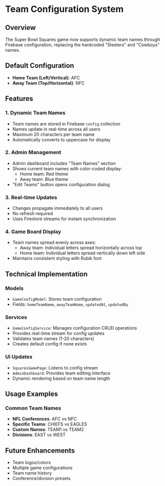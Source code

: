 # Team Configuration System

## Overview
The Super Bowl Squares game now supports dynamic team names through Firebase configuration, replacing the hardcoded "Steelers" and "Cowboys" names.

## Default Configuration
- **Home Team (Left/Vertical)**: AFC
- **Away Team (Top/Horizontal)**: NFC

## Features

### 1. Dynamic Team Names
- Team names are stored in Firebase `config` collection
- Names update in real-time across all users
- Maximum 20 characters per team name
- Automatically converts to uppercase for display

### 2. Admin Management
- Admin dashboard includes "Team Names" section
- Shows current team names with color-coded display:
  - Home team: Red theme
  - Away team: Blue theme
- "Edit Teams" button opens configuration dialog

### 3. Real-time Updates
- Changes propagate immediately to all users
- No refresh required
- Uses Firestore streams for instant synchronization

### 4. Game Board Display
- Team names spread evenly across axes:
  - Away team: Individual letters spread horizontally across top
  - Home team: Individual letters spread vertically down left side
- Maintains consistent styling with Rubik font

## Technical Implementation

### Models
- `GameConfigModel`: Stores team configuration
- Fields: `homeTeamName`, `awayTeamName`, `updatedAt`, `updatedBy`

### Services
- `GameConfigService`: Manages configuration CRUD operations
- Provides real-time stream for config updates
- Validates team names (1-20 characters)
- Creates default config if none exists

### UI Updates
- `SquaresGamePage`: Listens to config stream
- `AdminDashboard`: Provides team editing interface
- Dynamic rendering based on team name length

## Usage Examples

### Common Team Names
- **NFL Conferences**: AFC vs NFC
- **Specific Teams**: CHIEFS vs EAGLES
- **Custom Names**: TEAM1 vs TEAM2
- **Divisions**: EAST vs WEST

## Future Enhancements
- Team logos/colors
- Multiple game configurations
- Team name history
- Conference/division presets